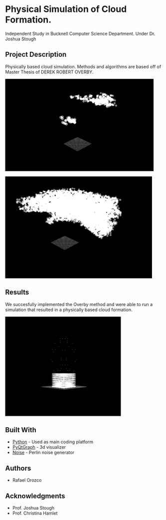 # Physical Simulation of Cloud Formation. 

Independent Study in Bucknell Computer Science Department. Under Dr. Joshua Stough

## Project Description

Physically based cloud simulation. Methods and algorithms are based off of Master Thesis of DEREK ROBERT OVERBY.

![alt tag](img/nagelA.png)

![alt tag](img/nagelB.png)


## Results 

We succesfully implemented the Overby method and were able to run a simulation that resulted in a physically based cloud formation.

![alt tag](img/firstCloud.gif)


## Built With

* [Python](https://www.python.org/) - Used as main coding platform
* [PyQtGraph](http://www.pyqtgraph.org/) - 3d visualizer
* [Noise](https://github.com/caseman/noise) - Perlin noise generator

## Authors

* Rafael Orozco

## Acknowledgments

* Prof. Joshua Stough
* Prof. Christina Hamlet 

